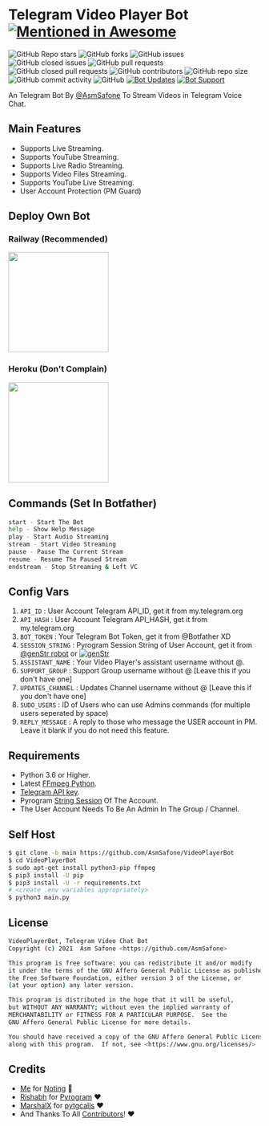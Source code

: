 # Telegram Video Player Bot [![Mentioned in Awesome](https://awesome.re/mentioned-badge-flat.svg)](https://github.com/tgcalls/awesome-tgcalls)
![GitHub Repo stars](https://img.shields.io/github/stars/AsmSafone/VideoPlayerBot?color=blue&style=flat)
![GitHub forks](https://img.shields.io/github/forks/AsmSafone/VideoPlayerBot?color=green&style=flat)
![GitHub issues](https://img.shields.io/github/issues/AsmSafone/VideoPlayerBot)
![GitHub closed issues](https://img.shields.io/github/issues-closed/AsmSafone/VideoPlayerBot)
![GitHub pull requests](https://img.shields.io/github/issues-pr/AsmSafone/VideoPlayerBot)
![GitHub closed pull requests](https://img.shields.io/github/issues-pr-closed/AsmSafone/VideoPlayerBot)
![GitHub contributors](https://img.shields.io/github/contributors/AsmSafone/VideoPlayerBot?style=flat)
![GitHub repo size](https://img.shields.io/github/repo-size/AsmSafone/VideoPlayerBot?color=red)
![GitHub commit activity](https://img.shields.io/github/commit-activity/m/AsmSafone/VideoPlayerBot)
![GitHub](https://img.shields.io/github/license/AsmSafone/VideoPlayerBot)
[![Bot Updates](https://img.shields.io/badge/VideoPlayerBot-Updates%20Channel-green)](https://t.me/AsmSafone)
[![Bot Support](https://img.shields.io/badge/VideoPlayerBot-Support%20Group-blue)](https://t.me/safothebot)

An Telegram Bot By [@AsmSafone](https://t.me/AsmSafone) To Stream Videos in Telegram Voice Chat.

## Main Features

- Supports Live Streaming.
- Supports YouTube Streaming.
- Supports Live Radio Streaming.
- Supports Video Files Streaming.
- Supports YouTube Live Streaming.
- User Account Protection (PM Guard)

## Deploy Own Bot

### Railway (Recommended)
<p><a href="https://railway.app/new/template?template=https%3A%2F%2Fgithub.com%2FAsmSafone%2FVideoPlayerBot&envs=API_ID%2CAPI_HASH%2CBOT_TOKEN%2CSESSION_STRING%2CASSISTANT_NAME%2CSUDO_USERS%2CREPLY_MESSAGE%2CSUPPORT_GROUP%2CUPDATES_CHANNEL&optionalEnvs=REPLY_MESSAGE%2CSUPPORT_GROUP%2CUPDATES_CHANNEL&API_IDDesc=User+Account+Telegram+API_ID+get+it+from+my.telegram.org%2Fapps&API_HASHDesc=User+Account+Telegram+API_HASH+get+it+from+my.telegram.org%2Fapps&BOT_TOKENDesc=Your+Telegram+Bot+Token%2C+get+it+from+%40Botfather+XD&SESSION_STRINGDesc=Pyrogram+Session+String+of+User+Account%2C+get+it+from+%40genStr_robot&ASSISTANT_NAMEDesc=Your+Video+Player%27s+assistant+username+without+%40&SUDO_USERSDesc=ID+of+Sudo+Users+who+can+use+Admin+commands+%28for+multiple+users+seperated+by+space%29&REPLY_MESSAGEDesc=A+reply+message+to+those+who+message+the+USER+account+in+PM.+Make+it+blank+if+you+do+not+need+this+feature.&SUPPORT_GROUPDesc=Support+Group+username+without+%40+%5BLeave+this+if+you+don%27t+have+one%5D&UPDATES_CHANNELDesc=Updates+Channel+username+without+%40+%5BLeave+this+if+you+don%27t+have+one%5D&SUPPORT_GROUPDefault=SafoTheBot&UPDATES_CHANNELDefault=AsmSafone&REPLY_MESSAGEDefault=Hello+Sir%2C+I%27m+a+bot+to+stream+videos+on+telegram+voice+chat%2C+not+having+time+to+chat+with+you+%F0%9F%98%82%21&referralCode=SAFONE"><img src="https://img.shields.io/badge/Deploy%20To%20Railway-blueviolet?style=for-the-badge&logo=railway" width="200""/></a></p>

### Heroku (Don't Complain)
<p><a href="https://heroku.com/deploy?template=https://github.com/AsmSafone/VideoPlayerBot"><img src="https://img.shields.io/badge/Deploy%20To%20Heroku-blueviolet?style=for-the-badge&logo=heroku" width="200""/></a></p>

## Commands (Set In Botfather)
```sh
start - Start The Bot
help - Show Help Message
play - Start Audio Streaming
stream - Start Video Streaming
pause - Pause The Current Stream
resume - Resume The Paused Stream
endstream - Stop Streaming & Left VC
```

## Config Vars
1. `API_ID` : User Account Telegram API_ID, get it from my.telegram.org
2. `API_HASH` : User Account Telegram API_HASH, get it from my.telegram.org
3. `BOT_TOKEN` : Your Telegram Bot Token, get it from @Botfather XD
4. `SESSION_STRING` : Pyrogram Session String of User Account, get it from [@genStr robot](http://t.me/genStr_robot) or [![genStr](https://img.shields.io/badge/repl.it-genStr-yellowgreen)](https://repl.it/@AsmSafone/genStr)
5. `ASSISTANT_NAME` : Your Video Player's assistant username without @.
6. `SUPPORT_GROUP` : Support Group username without @ [Leave this if you don't have one]
7. `UPDATES_CHANNEL` : Updates Channel username without @ [Leave this if you don't have one]
8. `SUDO_USERS` : ID of Users who can use Admins commands (for multiple users seperated by space)
9. `REPLY_MESSAGE` : A reply to those who message the USER account in PM. Leave it blank if you do not need this feature.

## Requirements
- Python 3.6 or Higher.
- Latest [FFmpeg Python](https://www.ffmpeg.org/).
- [Telegram API key](https://docs.pyrogram.org/intro/quickstart#enjoy-the-api).
- Pyrogram [String Session](http://t.me/genStr_robot) Of The Account.
- The User Account Needs To Be An Admin In The Group / Channel.

## Self Host
```sh
$ git clone -b main https://github.com/AsmSafone/VideoPlayerBot
$ cd VideoPlayerBot
$ sudo apt-get install python3-pip ffmpeg
$ pip3 install -U pip
$ pip3 install -U -r requirements.txt
# <create .env variables appropriately>
$ python3 main.py
```

## License
```sh
VideoPlayerBot, Telegram Video Chat Bot
Copyright (c) 2021  Asm Safone <https://github.com/AsmSafone>

This program is free software: you can redistribute it and/or modify
it under the terms of the GNU Affero General Public License as published by
the Free Software Foundation, either version 3 of the License, or
(at your option) any later version.

This program is distributed in the hope that it will be useful,
but WITHOUT ANY WARRANTY; without even the implied warranty of
MERCHANTABILITY or FITNESS FOR A PARTICULAR PURPOSE.  See the
GNU Affero General Public License for more details.

You should have received a copy of the GNU Affero General Public License
along with this program.  If not, see <https://www.gnu.org/licenses/>
```

## Credits

- [Me](https://github.com/AsmSafone) for [Noting](https://github.com/AsmSafone/VideoPlayerBot) 😬
- [Rishabh](https://github.com/Rishabhbhan5) for [Pyrogram](https://github.com/pyrogram/pyrogram) ❤️
- [MarshalX](https://github.com/MarshalX) for [pytgcalls](https://github.com/MarshalX/tgcalls) ❤️
- And Thanks To All [Contributors](https://github.com/AsmSafone/VideoPlayerBot/graphs/contributors)! ❤️
